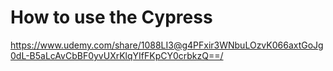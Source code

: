 # How to use the Cypress

https://www.udemy.com/share/1088LI3@g4PFxir3WNbuLOzvK066axtGoJg0dL-B5aLcAvCbBF0yvUXrKlqYIfFKpCY0crbkzQ==/
